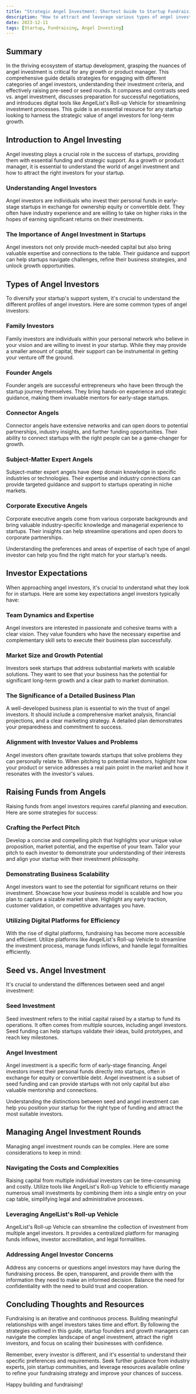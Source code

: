 ```yaml
---
title: "Strategic Angel Investment: Shortest Guide to Startup Fundraising"
description: "How to attract and leverage various types of angel investors for startup success?"
date: 2023-12-11
tags: [Startup, Fundraising, Angel Investing]
---
```



## Summary
In the thriving ecosystem of startup development, grasping the nuances of angel investment is critical for any growth or product manager. This comprehensive guide details strategies for engaging with different categories of angel investors, understanding their investment criteria, and effectively raising pre-seed or seed rounds. It compares and contrasts seed vs. angel investment, discusses preparation for successful negotiations, and introduces digital tools like AngelList's Roll-up Vehicle for streamlining investment processes. This guide is an essential resource for any startup looking to harness the strategic value of angel investors for long-term growth.

## Introduction to Angel Investing
Angel investing plays a crucial role in the success of startups, providing them with essential funding and strategic support. As a growth or product manager, it is essential to understand the world of angel investment and how to attract the right investors for your startup.

### Understanding Angel Investors
Angel investors are individuals who invest their personal funds in early-stage startups in exchange for ownership equity or convertible debt. They often have industry experience and are willing to take on higher risks in the hopes of earning significant returns on their investments.

### The Importance of Angel Investment in Startups
Angel investors not only provide much-needed capital but also bring valuable expertise and connections to the table. Their guidance and support can help startups navigate challenges, refine their business strategies, and unlock growth opportunities.

## Types of Angel Investors
To diversify your startup's support system, it's crucial to understand the different profiles of angel investors. Here are some common types of angel investors:

### Family Investors
Family investors are individuals within your personal network who believe in your vision and are willing to invest in your startup. While they may provide a smaller amount of capital, their support can be instrumental in getting your venture off the ground.

### Founder Angels
Founder angels are successful entrepreneurs who have been through the startup journey themselves. They bring hands-on experience and strategic guidance, making them invaluable mentors for early-stage startups.

### Connector Angels
Connector angels have extensive networks and can open doors to potential partnerships, industry insights, and further funding opportunities. Their ability to connect startups with the right people can be a game-changer for growth.

### Subject-Matter Expert Angels
Subject-matter expert angels have deep domain knowledge in specific industries or technologies. Their expertise and industry connections can provide targeted guidance and support to startups operating in niche markets.

### Corporate Executive Angels
Corporate executive angels come from various corporate backgrounds and bring valuable industry-specific knowledge and managerial experience to startups. Their insights can help streamline operations and open doors to corporate partnerships.

Understanding the preferences and areas of expertise of each type of angel investor can help you find the right match for your startup's needs.

## Investor Expectations
When approaching angel investors, it's crucial to understand what they look for in startups. Here are some key expectations angel investors typically have:

### Team Dynamics and Expertise
Angel investors are interested in passionate and cohesive teams with a clear vision. They value founders who have the necessary expertise and complementary skill sets to execute their business plan successfully.

### Market Size and Growth Potential
Investors seek startups that address substantial markets with scalable solutions. They want to see that your business has the potential for significant long-term growth and a clear path to market domination.

### The Significance of a Detailed Business Plan
A well-developed business plan is essential to win the trust of angel investors. It should include a comprehensive market analysis, financial projections, and a clear marketing strategy. A detailed plan demonstrates your preparedness and commitment to success.

### Alignment with Investor Values and Problems
Angel investors often gravitate towards startups that solve problems they can personally relate to. When pitching to potential investors, highlight how your product or service addresses a real pain point in the market and how it resonates with the investor's values.

## Raising Funds from Angels
Raising funds from angel investors requires careful planning and execution. Here are some strategies for success:

### Crafting the Perfect Pitch
Develop a concise and compelling pitch that highlights your unique value proposition, market potential, and the expertise of your team. Tailor your pitch to each investor to demonstrate your understanding of their interests and align your startup with their investment philosophy.

### Demonstrating Business Scalability
Angel investors want to see the potential for significant returns on their investment. Showcase how your business model is scalable and how you plan to capture a sizable market share. Highlight any early traction, customer validation, or competitive advantages you have.

### Utilizing Digital Platforms for Efficiency
With the rise of digital platforms, fundraising has become more accessible and efficient. Utilize platforms like AngelList's Roll-up Vehicle to streamline the investment process, manage funds inflows, and handle legal formalities efficiently.

## Seed vs. Angel Investment
It's crucial to understand the differences between seed and angel investment:

### Seed Investment
Seed investment refers to the initial capital raised by a startup to fund its operations. It often comes from multiple sources, including angel investors. Seed funding can help startups validate their ideas, build prototypes, and reach key milestones.

### Angel Investment
Angel investment is a specific form of early-stage financing. Angel investors invest their personal funds directly into startups, often in exchange for equity or convertible debt. Angel investment is a subset of seed funding and can provide startups with not only capital but also valuable mentorship and connections.

Understanding the distinctions between seed and angel investment can help you position your startup for the right type of funding and attract the most suitable investors.

## Managing Angel Investment Rounds
Managing angel investment rounds can be complex. Here are some considerations to keep in mind:

### Navigating the Costs and Complexities
Raising capital from multiple individual investors can be time-consuming and costly. Utilize tools like AngelList's Roll-up Vehicle to efficiently manage numerous small investments by combining them into a single entry on your cap table, simplifying legal and administrative processes.

### Leveraging AngelList's Roll-up Vehicle
AngelList's Roll-up Vehicle can streamline the collection of investment from multiple angel investors. It provides a centralized platform for managing funds inflows, investor accreditation, and legal formalities.

### Addressing Angel Investor Concerns
Address any concerns or questions angel investors may have during the fundraising process. Be open, transparent, and provide them with the information they need to make an informed decision. Balance the need for confidentiality with the need to build trust and cooperation.

## Concluding Thoughts and Resources
Fundraising is an iterative and continuous process. Building meaningful relationships with angel investors takes time and effort. By following the strategies outlined in this guide, startup founders and growth managers can navigate the complex landscape of angel investment, attract the right investors, and focus on scaling their businesses with confidence.

Remember, every investor is different, and it's essential to understand their specific preferences and requirements. Seek further guidance from industry experts, join startup communities, and leverage resources available online to refine your fundraising strategy and improve your chances of success.

Happy building and fundraising!
